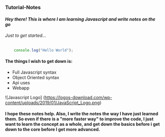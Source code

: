 ### Tutorial-Notes

#### *Hey there! This is where I am learning Javascript and write notes on the go*

###### Just to get started...
```javascript
    console.log("Hello World");
```
#### The things I wish to get down is:
* Full Javascript syntax
* Object Oriented syntax
* Api uses
* Webapp

![Javascript Logo] (https://logos-download.com/wp-content/uploads/2019/01/JavaScript_Logo.png)

#### I hope these notes help. Also, I write the notes the way I have just learned them. So even if there is a "more faster way" to improve the code, I just want to learn the concept as a whole, and get down the basics before i get down to the core before I get more advanced. 